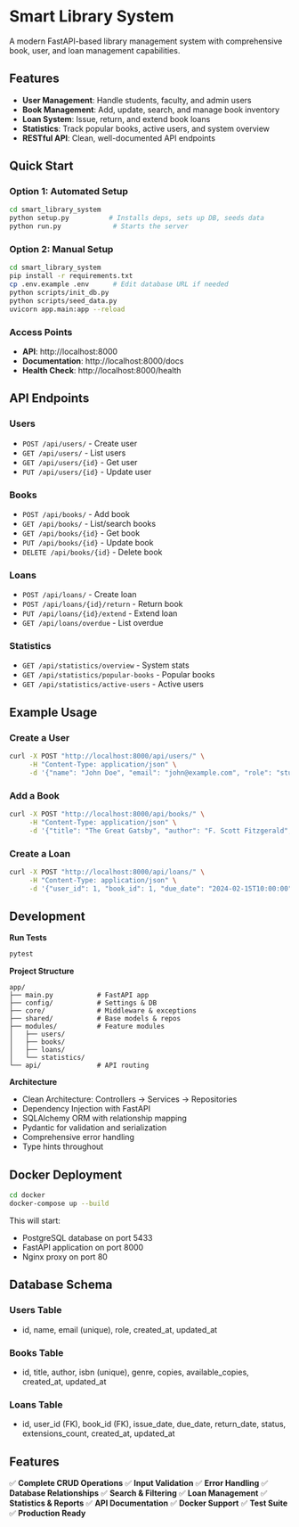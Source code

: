 # Smart Library System

A modern FastAPI-based library management system with comprehensive book, user, and loan management capabilities.

## Features

- **User Management**: Handle students, faculty, and admin users
- **Book Management**: Add, update, search, and manage book inventory  
- **Loan System**: Issue, return, and extend book loans
- **Statistics**: Track popular books, active users, and system overview
- **RESTful API**: Clean, well-documented API endpoints

## Quick Start

### Option 1: Automated Setup
```bash
cd smart_library_system
python setup.py          # Installs deps, sets up DB, seeds data
python run.py             # Starts the server
```

### Option 2: Manual Setup
```bash
cd smart_library_system
pip install -r requirements.txt
cp .env.example .env      # Edit database URL if needed
python scripts/init_db.py
python scripts/seed_data.py
uvicorn app.main:app --reload
```

### Access Points
- **API**: http://localhost:8000
- **Documentation**: http://localhost:8000/docs
- **Health Check**: http://localhost:8000/health

## API Endpoints

### Users
- `POST /api/users/` - Create user
- `GET /api/users/` - List users  
- `GET /api/users/{id}` - Get user
- `PUT /api/users/{id}` - Update user

### Books
- `POST /api/books/` - Add book
- `GET /api/books/` - List/search books
- `GET /api/books/{id}` - Get book
- `PUT /api/books/{id}` - Update book
- `DELETE /api/books/{id}` - Delete book

### Loans
- `POST /api/loans/` - Create loan
- `POST /api/loans/{id}/return` - Return book
- `PUT /api/loans/{id}/extend` - Extend loan
- `GET /api/loans/overdue` - List overdue

### Statistics
- `GET /api/statistics/overview` - System stats
- `GET /api/statistics/popular-books` - Popular books
- `GET /api/statistics/active-users` - Active users

## Example Usage

### Create a User
```bash
curl -X POST "http://localhost:8000/api/users/" \
     -H "Content-Type: application/json" \
     -d '{"name": "John Doe", "email": "john@example.com", "role": "student"}'
```

### Add a Book
```bash
curl -X POST "http://localhost:8000/api/books/" \
     -H "Content-Type: application/json" \
     -d '{"title": "The Great Gatsby", "author": "F. Scott Fitzgerald", "isbn": "978-0-7432-7356-5", "copies": 3}'
```

### Create a Loan
```bash
curl -X POST "http://localhost:8000/api/loans/" \
     -H "Content-Type: application/json" \
     -d '{"user_id": 1, "book_id": 1, "due_date": "2024-02-15T10:00:00"}'
```

## Development

**Run Tests**
```bash
pytest
```

**Project Structure**
```
app/
├── main.py           # FastAPI app
├── config/           # Settings & DB
├── core/             # Middleware & exceptions
├── shared/           # Base models & repos
├── modules/          # Feature modules
│   ├── users/
│   ├── books/
│   ├── loans/
│   └── statistics/
└── api/              # API routing
```

**Architecture**
- Clean Architecture: Controllers → Services → Repositories
- Dependency Injection with FastAPI
- SQLAlchemy ORM with relationship mapping
- Pydantic for validation and serialization
- Comprehensive error handling
- Type hints throughout

## Docker Deployment

```bash
cd docker
docker-compose up --build
```

This will start:
- PostgreSQL database on port 5433
- FastAPI application on port 8000
- Nginx proxy on port 80

## Database Schema

### Users Table
- id, name, email (unique), role, created_at, updated_at

### Books Table  
- id, title, author, isbn (unique), genre, copies, available_copies, created_at, updated_at

### Loans Table
- id, user_id (FK), book_id (FK), issue_date, due_date, return_date, status, extensions_count, created_at, updated_at

## Features

✅ **Complete CRUD Operations**
✅ **Input Validation** 
✅ **Error Handling**
✅ **Database Relationships**
✅ **Search & Filtering**
✅ **Loan Management**
✅ **Statistics & Reports**
✅ **API Documentation**
✅ **Docker Support**
✅ **Test Suite**
✅ **Production Ready**
